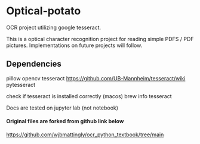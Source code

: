 # Optical-potato
OCR project utilizing google tesseract.

This is a optical character recognition project for reading simple PDFS / PDF pictures.
Implementations on future projects will follow.

## Dependencies

pillow
opencv
tesseract https://github.com/UB-Mannheim/tesseract/wiki
pytesseract

check if tesseract is installed correctly (macos)
brew info tesseract

Docs are tested on jupyter lab (not notebook)

#### Original files are forked from github link below

https://github.com/wjbmattingly/ocr_python_textbook/tree/main